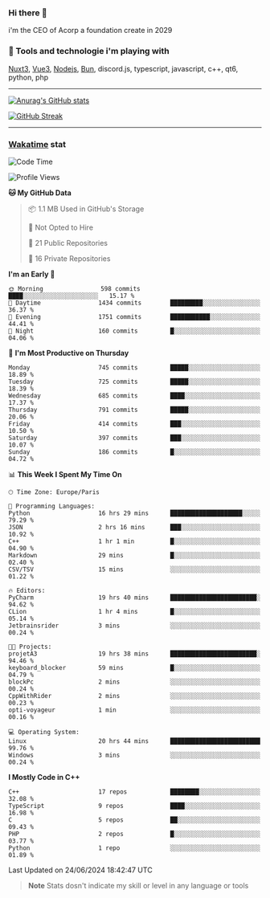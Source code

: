 ### Hi there 👋

i'm the CEO of Acorp a foundation create in 2029  

### 🧰 Tools and technologie i'm playing with

[Nuxt3](https://nuxt.com), [Vue3](https://vuejs.org/), [Nodejs](https://nodejs.org), [Bun](https://bun.sh/), discord.js, typescript, javascript, c++, qt6, python, php

---

[![Anurag's GitHub stats](https://github-readme-stats.vercel.app/api?username=ackimixs&show_icons=true&theme=github_dark&count_private=true)](https://www.ackimixs.xyz)

[![GitHub Streak](https://github-readme-streak-stats.herokuapp.com?user=Ackimixs&theme=github-dark-blue&date_format=j%20M%5B%20Y%5D&mode=weekly)](https://git.io/streak-stats)

---
 
 ### [Wakatime](https://wakatime.com/) stat

<!--START_SECTION:waka-->
![Code Time](http://img.shields.io/badge/Code%20Time-1%2C170%20hrs%204%20mins-blue)

![Profile Views](http://img.shields.io/badge/Profile%20Views-0-blue)

**🐱 My GitHub Data** 

> 📦 1.1 MB Used in GitHub's Storage 
 > 
> 🚫 Not Opted to Hire
 > 
> 📜 21 Public Repositories 
 > 
> 🔑 16 Private Repositories 
 > 
**I'm an Early 🐤** 

```text
🌞 Morning                598 commits         ████░░░░░░░░░░░░░░░░░░░░░   15.17 % 
🌆 Daytime                1434 commits        █████████░░░░░░░░░░░░░░░░   36.37 % 
🌃 Evening                1751 commits        ███████████░░░░░░░░░░░░░░   44.41 % 
🌙 Night                  160 commits         █░░░░░░░░░░░░░░░░░░░░░░░░   04.06 % 
```
📅 **I'm Most Productive on Thursday** 

```text
Monday                   745 commits         █████░░░░░░░░░░░░░░░░░░░░   18.89 % 
Tuesday                  725 commits         █████░░░░░░░░░░░░░░░░░░░░   18.39 % 
Wednesday                685 commits         ████░░░░░░░░░░░░░░░░░░░░░   17.37 % 
Thursday                 791 commits         █████░░░░░░░░░░░░░░░░░░░░   20.06 % 
Friday                   414 commits         ███░░░░░░░░░░░░░░░░░░░░░░   10.50 % 
Saturday                 397 commits         ███░░░░░░░░░░░░░░░░░░░░░░   10.07 % 
Sunday                   186 commits         █░░░░░░░░░░░░░░░░░░░░░░░░   04.72 % 
```


📊 **This Week I Spent My Time On** 

```text
🕑︎ Time Zone: Europe/Paris

💬 Programming Languages: 
Python                   16 hrs 29 mins      ████████████████████░░░░░   79.29 % 
JSON                     2 hrs 16 mins       ███░░░░░░░░░░░░░░░░░░░░░░   10.92 % 
C++                      1 hr 1 min          █░░░░░░░░░░░░░░░░░░░░░░░░   04.90 % 
Markdown                 29 mins             █░░░░░░░░░░░░░░░░░░░░░░░░   02.40 % 
CSV/TSV                  15 mins             ░░░░░░░░░░░░░░░░░░░░░░░░░   01.22 % 

🔥 Editors: 
PyCharm                  19 hrs 40 mins      ████████████████████████░   94.62 % 
CLion                    1 hr 4 mins         █░░░░░░░░░░░░░░░░░░░░░░░░   05.14 % 
Jetbrainsrider           3 mins              ░░░░░░░░░░░░░░░░░░░░░░░░░   00.24 % 

🐱‍💻 Projects: 
projetA3                 19 hrs 38 mins      ████████████████████████░   94.46 % 
keyboard_blocker         59 mins             █░░░░░░░░░░░░░░░░░░░░░░░░   04.79 % 
blockPc                  2 mins              ░░░░░░░░░░░░░░░░░░░░░░░░░   00.24 % 
CppWithRider             2 mins              ░░░░░░░░░░░░░░░░░░░░░░░░░   00.23 % 
opti-voyageur            1 min               ░░░░░░░░░░░░░░░░░░░░░░░░░   00.16 % 

💻 Operating System: 
Linux                    20 hrs 44 mins      █████████████████████████   99.76 % 
Windows                  3 mins              ░░░░░░░░░░░░░░░░░░░░░░░░░   00.24 % 
```

**I Mostly Code in C++** 

```text
C++                      17 repos            ████████░░░░░░░░░░░░░░░░░   32.08 % 
TypeScript               9 repos             ████░░░░░░░░░░░░░░░░░░░░░   16.98 % 
C                        5 repos             ██░░░░░░░░░░░░░░░░░░░░░░░   09.43 % 
PHP                      2 repos             █░░░░░░░░░░░░░░░░░░░░░░░░   03.77 % 
Python                   1 repo              ░░░░░░░░░░░░░░░░░░░░░░░░░   01.89 % 
```




 Last Updated on 24/06/2024 18:42:47 UTC
<!--END_SECTION:waka-->

> **Note**
> Stats dosn't indicate my skill or level in any language or tools
